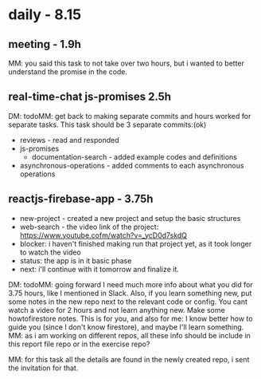 # daily - 8.15

## meeting - 1.9h

MM: you said this task to not take over two hours, but i wanted to better understand the promise in the code.
## real-time-chat js-promises 2.5h

DM: todoMM: get back to making separate commits and hours worked for separate tasks. This task should be 3 separate commits:(ok)

* reviews - read and responded
* js-promises
  * documentation-search - added example codes and definitions
* asynchronous-operations - added comments to each asynchronous operations


## reactjs-firebase-app - 3.75h
* new-project - created a new project and setup the basic structures
* web-search - the video link of the project: https://www.youtube.cofm/watch?v=_ycD0d7skdQ
* blocker: i haven't finished making run that project yet, as it took longer to watch the video
* status: the app is in it basic phase
* next: i'll continue with it tomorrow and finalize it.

DM: todoMM: going forward I need much more info about what you did for 3.75 hours, like I mentioned in Slack. Also, if you learn something new, put some notes in the new repo next to the relevant code or config. You cant watch a video for 2 hours and not learn anything new. Make some howtofirestore notes. This is for you, and also for me: I know better how to guide you (since I don't know firestore), and maybe I'll learn something. MM: as i am working on different repos, all these info should be include in this report file repo or in the exercise repo?

MM: for this task all the details are found in the newly created repo, i sent the invitation for that. 